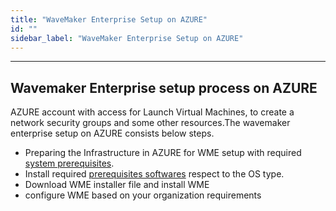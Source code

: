 ```yaml
---
title: "WaveMaker Enterprise Setup on AZURE"
id: ""
sidebar_label: "WaveMaker Enterprise Setup on AZURE"
---
```

---

## Wavemaker Enterprise setup process on AZURE

AZURE account with access for Launch Virtual Machines, to create a network security groups and some other resources.The wavemaker enterprise setup on AZURE consists below steps.

- Preparing the Infrastructure in AZURE for WME setup with required [system prerequisites](../prerequisites.md).
- Install required [prerequisites softwares](install-prerequisites.md) respect to the OS type.
- Download WME installer file and install WME
- configure WME based on your organization requirements
